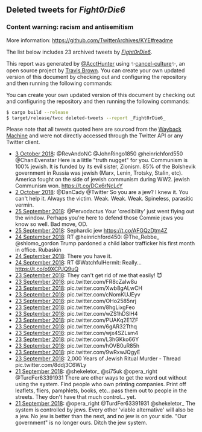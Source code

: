 ## Deleted tweets for _Fight0rDie6_
### Content warning: racism and antisemitism
More information: https://github.com/TwitterArchives/KYE#readme

The list below includes 23 archived tweets by
[_Fight0rDie6_](https://twitter.com/_Fight0rDie6_).



This report was generated by [@AcctHunter](https://twitter.com/accthunter) using ✨[cancel-culture](https://github.com/travisbrown/cancel-culture)✨,
an open source project by [Travis Brown](https://twitter.com/travisbrown). You can create your own
updated version of this document by checking out and configuring the repository and then running
the following commands:

You can create your own updated version of this document by checking out and configuring the
repository and then running the following commands:

```bash
$ cargo build --release
$ target/release/twcc deleted-tweets --report _Fight0rDie6_
```

Please note that all tweets quoted here are sourced from the
[Wayback Machine](https://web.archive.org) and were not directly accessed through the Twitter API or
any Twitter client.

* [ 3 October 2018](https://web.archive.org/web/20181003003805/https://twitter.com/_Fight0rDie6_/status/1047284619941486592): @RevAndoNC @JohnRingo1850 @heinrichford550 @ChaniEvenstar Here is a little "truth nugget" for you.  Communism is 100% jewish. It is funded by its evil sister, Zionism. 85% of the Bolshevik government in Russia was jewish (Marx, Lenin, Trotsky, Stalin, etc). America fought on the side of jewish communism during WW2. jewish Communism won. https://t.co/DCx6rNcLcY
* [ 2 October 2018](https://web.archive.org/web/20181002143238/https://twitter.com/_Fight0rDie6_/status/1047132253472677888): @DanCady @Twitter So you are a jew? I knew it. You can't help it. Always the victim. Weak. Weak. Weak. Spineless, parasitic vermin.
* [25 September 2018](https://web.archive.org/web/20180925061610/https://twitter.com/_Fight0rDie6_/status/1044470598490095617): @Pervodactus Your 'credibility' just went flying out the window.  Perhaps you're here to defend those Commie jews you know so well. Bad move, OD.
* [25 September 2018](https://web.archive.org/web/20180925035750/https://twitter.com/_Fight0rDie6_/status/1044435785771098113): Sephardic jew https://t.co/AFGQzDtm4Z
* [24 September 2018](https://web.archive.org/web/20180924215926/https://twitter.com/_Fight0rDie6_/status/1044345591457869824): RT @heinrichford450: @The_Rebbe_ @shlomo_gordon Trump pardoned a child labor trafficker his first month in office. Rubaskin
* [24 September 2018](https://web.archive.org/web/20180924204226/https://twitter.com/_Fight0rDie6_/status/1044326213756637184): There you have it.
* [24 September 2018](https://web.archive.org/web/20180924025106/https://twitter.com/_Fight0rDie6_/status/1044056603903885312): RT @WatchfulHermit: Really... https://t.co/o9XCPJQ9uQ
* [23 September 2018](https://web.archive.org/web/20180923140507/https://twitter.com/_Fight0rDie6_/status/1043785523981094914): They can't get rid of me that easily! 😈
* [23 September 2018](https://web.archive.org/web/20180923140507/https://twitter.com/_Fight0rDie6_/status/1043785523981094914): pic.twitter.com/FR8cZaIw8u
* [23 September 2018](https://web.archive.org/web/20180923140507/https://twitter.com/_Fight0rDie6_/status/1043785523981094914): pic.twitter.com/Xwb8gALwCH
* [23 September 2018](https://web.archive.org/web/20180923140507/https://twitter.com/_Fight0rDie6_/status/1043785523981094914): pic.twitter.com/cNomKUJEyv
* [23 September 2018](https://web.archive.org/web/20180923140507/https://twitter.com/_Fight0rDie6_/status/1043785523981094914): pic.twitter.com/OHo2585nrj
* [23 September 2018](https://web.archive.org/web/20180923140507/https://twitter.com/_Fight0rDie6_/status/1043785523981094914): pic.twitter.com/8hgLixgFeo
* [23 September 2018](https://web.archive.org/web/20180923140507/https://twitter.com/_Fight0rDie6_/status/1043785523981094914): pic.twitter.com/wZS1hDSlH4
* [23 September 2018](https://web.archive.org/web/20180923140507/https://twitter.com/_Fight0rDie6_/status/1043785523981094914): pic.twitter.com/PUAKq2E1ZF
* [23 September 2018](https://web.archive.org/web/20180923140507/https://twitter.com/_Fight0rDie6_/status/1043785523981094914): pic.twitter.com/6gAR32Tthq
* [23 September 2018](https://web.archive.org/web/20180923140507/https://twitter.com/_Fight0rDie6_/status/1043785523981094914): pic.twitter.com/wjx4SZLsm4
* [23 September 2018](https://web.archive.org/web/20180923140507/https://twitter.com/_Fight0rDie6_/status/1043785523981094914): pic.twitter.com/L3hGKko66Y
* [23 September 2018](https://web.archive.org/web/20180923140507/https://twitter.com/_Fight0rDie6_/status/1043785523981094914): pic.twitter.com/hOVB0uR85h
* [23 September 2018](https://web.archive.org/web/20180923140507/https://twitter.com/_Fight0rDie6_/status/1043785523981094914): pic.twitter.com/9wRxwJQgyE
* [23 September 2018](https://web.archive.org/web/20180923140507/https://twitter.com/_Fight0rDie6_/status/1043785523981094914): 2,000 Years of Jewish Ritual Murder - Thread pic.twitter.com/8ddj3C6WLy
* [21 September 2018](https://web.archive.org/web/20180921114346/https://twitter.com/_Fight0rDie6_/status/1043103490258726912): @shekeletor_ @si75uk @opera_right @TurdFer63391931 There are other ways to get the word out without using the system. Find people who own printing companies. Print off leaflets, fliers, pamphlets, books, etc.. pass them out to people in the streets. They don't have that much control... yet.
* [21 September 2018](https://web.archive.org/web/20180921061858/https://twitter.com/_Fight0rDie6_/status/1043021751658065920): @opera_right @TurdFer63391931 @shekeletor_ The system is controlled by jews. Every other 'viable alternative' will also be a jew.  No jew is better than the next, and no jew is on your side.   "Our government" is no longer ours.   Ditch the jew system.
